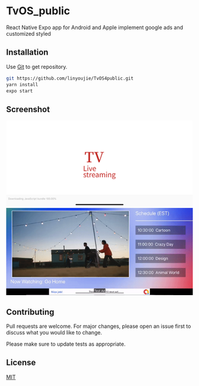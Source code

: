 # TvOS_public
 
React Native Expo app for Android and Apple
implement google ads and customized styled 

## Installation
Use [Git](https://github.com/linyoujie/TvOS4public.git) to get repository.

```bash
git https://github.com/linyoujie/TvOS4public.git
yarn install
expo start
```

## Screenshot

<img src= "assets/LoadingScreen.png" width = "600">
<img src= "assets/App.gif" width = "600">

## Contributing
Pull requests are welcome. For major changes, please open an issue first to discuss what you would like to change.

Please make sure to update tests as appropriate.

## License
[MIT](https://choosealicense.com/licenses/mit/)
